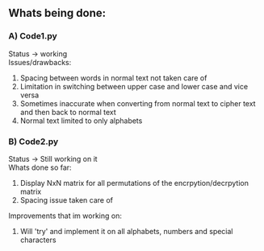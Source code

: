 ## Whats being done:

### A) Code1.py
Status -> working  
Issues/drawbacks:
1) Spacing between words in normal text not taken care of
2) Limitation in switching between upper case and lower case and vice versa
3) Sometimes inaccurate when converting from normal text to cipher text and then back to normal text
4) Normal text limited to only alphabets 

### B) Code2.py
Status -> Still working on it  
Whats done so far:
1) Display NxN matrix for all permutations of the encrpytion/decrpytion matrix 
2) Spacing issue taken care of  

Improvements that im working on:
1) Will 'try' and implement it on all alphabets, numbers and special characters
